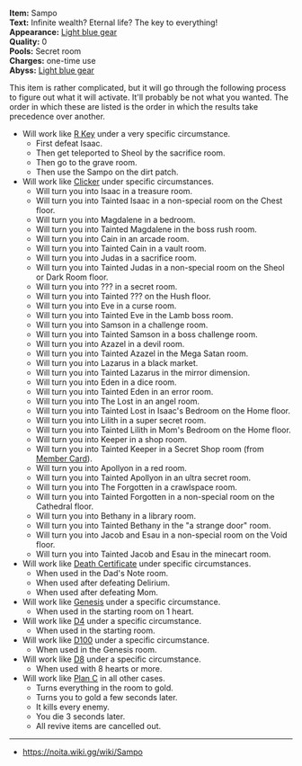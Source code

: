 **Item:** Sampo
<br>
**Text:** Infinite wealth? Eternal life? The key to everything!
<br>
**Appearance:** [Light blue gear](https://noita.wiki.gg/wiki/Sampo)
<br>
**Quality:** 0
<br>
**Pools:** Secret room
<br>
**Charges:** one-time use
<br>
**Abyss:** [Light blue gear](https://noita.wiki.gg/wiki/Sampo)

This item is rather complicated, but it will go through the following process to figure out what it will activate.
It'll probably be not what you wanted.
The order in which these are listed is the order in which the results take precedence over another.

- Will work like [R Key](https://bindingofisaacrebirth.fandom.com/wiki/R_Key) under a very specific circumstance.
  - First defeat Isaac.
  - Then get teleported to Sheol by the sacrifice room.
  - Then go to the grave room.
  - Then use the Sampo on the dirt patch.
- Will work like [Clicker](https://bindingofisaacrebirth.fandom.com/wiki/Clicker) under specific circumstances.
  - Will turn you into Isaac in a treasure room.
  - Will turn you into Tainted Isaac in a non-special room on the Chest floor.
  - Will turn you into Magdalene in a bedroom.
  - Will turn you into Tainted Magdalene in the boss rush room.
  - Will turn you into Cain in an arcade room.
  - Will turn you into Tainted Cain in a vault room.
  - Will turn you into Judas in a sacrifice room.
  - Will turn you into Tainted Judas in a non-special room on the Sheol or Dark Room floor.
  - Will turn you into ??? in a secret room.
  - Will turn you into Tainted ??? on the Hush floor.
  - Will turn you into Eve in a curse room.
  - Will turn you into Tainted Eve in the Lamb boss room.
  - Will turn you into Samson in a challenge room.
  - Will turn you into Tainted Samson in a boss challenge room.
  - Will turn you into Azazel in a devil room.
  - Will turn you into Tainted Azazel in the Mega Satan room.
  - Will turn you into Lazarus in a black market.
  - Will turn you into Tainted Lazarus in the mirror dimension.
  - Will turn you into Eden in a dice room.
  - Will turn you into Tainted Eden in an error room.
  - Will turn you into The Lost in an angel room.
  - Will turn you into Tainted Lost in Isaac's Bedroom on the Home floor.
  - Will turn you into Lilith in a super secret room.
  - Will turn you into Tainted Lilith in Mom's Bedroom on the Home floor.
  - Will turn you into Keeper in a shop room.
  - Will turn you into Tainted Keeper in a Secret Shop room (from [Member Card](https://bindingofisaacrebirth.fandom.com/wiki/Member_Card)).
  - Will turn you into Apollyon in a red room.
  - Will turn you into Tainted Apollyon in an ultra secret room.
  - Will turn you into The Forgotten in a crawlspace room.
  - Will turn you into Tainted Forgotten in a non-special room on the Cathedral floor.
  - Will turn you into Bethany in a library room.
  - Will turn you into Tainted Bethany in the "a strange door" room.
  - Will turn you into Jacob and Esau in a non-special room on the Void floor.
  - Will turn you into Tainted Jacob and Esau in the minecart room.
- Will work like [Death Certificate](https://bindingofisaacrebirth.fandom.com/wiki/Death_Certificate) under specific circumstances.
  - When used in the Dad's Note room.
  - When used after defeating Delirium.
  - When used after defeating Mom.
- Will work like [Genesis](https://bindingofisaacrebirth.fandom.com/wiki/Genesis) under a specific circumstance.
  - When used in the starting room on 1 heart.
- Will work like [D4](https://bindingofisaacrebirth.fandom.com/wiki/D4) under a specific circumstance.
  - When used in the starting room.
- Will work like [D100](https://bindingofisaacrebirth.fandom.com/wiki/D100) under a specific circumstance.
  - When used in the Genesis room.
- Will work like [D8](https://bindingofisaacrebirth.fandom.com/wiki/D8) under a specific circumstance.
  - When used with 8 hearts or more.
- Will work like [Plan C](https://bindingofisaacrebirth.fandom.com/wiki/Plan_C) in all other cases.
  - Turns everything in the room to gold.
  - Turns you to gold a few seconds later.
  - It kills every enemy.
  - You die 3 seconds later.
  - All revive items are cancelled out.

---

- https://noita.wiki.gg/wiki/Sampo